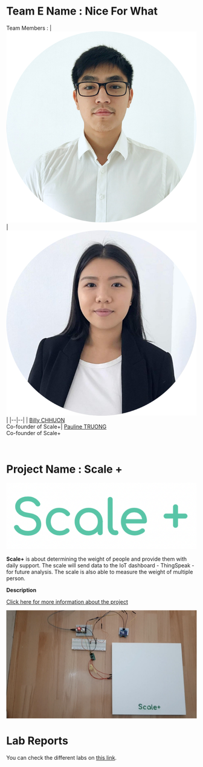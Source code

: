 # Team E Name : Nice For What




Team Members : 
|![member1](billyphoto.png) |![member2](paulinephoto.png)  |
|--|--|
|  [Billy CHHUON](https://github.com/BillyChhuon) <br> Co-founder of Scale+| [Pauline TRUONG ](https://github.com/paulinetruong) <br> Co-founder of Scale+

<br> 

# Project Name : Scale +

![](logo-scale.png)

**Scale+** is about determining the weight of people and provide them with daily support. The scale will send data to the IoT dashboard - ThingSpeak - for future analysis. The scale is also able to measure the weight of multiple person.


 **Description** 
 
[Click here for more information about the project](project) 

![](finalscale.png)



# Lab Reports

You can check the different labs on [this link](lab).


